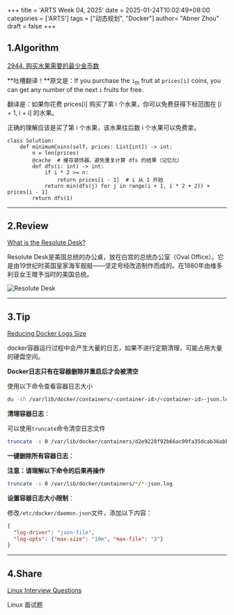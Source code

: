 +++
title = 'ARTS Week 04, 2025'
date = 2025-01-24T10:02:49+08:00
categories = ['ARTS']
tags = ["动态规划", "Docker"]
author=  "Abner Zhou"
draft = false
+++
## 1.Algorithm

[2944. 购买水果需要的最少金币数](https://leetcode.cn/problems/minimum-number-of-coins-for-fruits/)

**吐槽翻译！**原文是：If you purchase the `i`<sub>th</sub> fruit at `prices[i]` coins, you can get any number of the next `i` fruits for free.

翻译是：如果你花费 prices[i] 购买了第 i 个水果，你可以免费获得下标范围在 [i + 1, i + i] 的水果。

正确的理解应该是买了第 i 个水果，该水果往后数 i 个水果可以免费拿。

```Python3
class Solution:
    def minimumCoins(self, prices: List[int]) -> int:
        n = len(prices)
        @cache  # 缓存装饰器，避免重复计算 dfs 的结果（记忆化）
        def dfs(i: int) -> int:
            if i * 2 >= n:
                return prices[i - 1]  # i 从 1 开始
            return min(dfs(j) for j in range(i + 1, i * 2 + 2)) + prices[i - 1]
        return dfs(1)
```

---

## 2.Review

[What is the Resolute Desk?](https://www.whitehousehistory.org/questions/what-is-the-resolute-desk-and-where-did-it-come-from)

Resolute Desk是美国总统的办公桌，放在白宫的总统办公室（Oval Office）。它是由19世纪时英国皇家海军舰艇——坚定号经改造制作而成的。在1880年由维多利亚女王赠予当时的美国总统。

![Resolute Desk](https://aiit-backup.oss-cn-shanghai.aliyuncs.com/images/2025/01/fcf2097a662d8777b432d1554306d5ee-202501261715396.png)

---

## 3.Tip

[Reducing Docker Logs Size](https://linuxiac.com/reducing-docker-logs-file-size/)

docker容器运行过程中会产生大量的日志，如果不进行定期清理，可能占用大量的硬盘空间。

**Docker日志只有在容器删除并重启后才会被清空**

使用以下命令查看容器日志大小

```bash
du -sh /var/lib/docker/containers/<container-id>/<container-id>-json.log
```

**清理容器日志**：

可以使用`truncate`命令清空日志文件

```bash
truncate -s 0 /var/lib/docker/containers/d2e9228f92b66ac09fa35dcab36abba2eb4a7f46baa1d03b65d71ed8d42de977/d2e9228f92b66ac09fa35dcab36abba2eb4a7f46baa1d03b65d71ed8d42de977-json.log
```

**一键删除所有容器日志**：

**注意：请理解以下命令的后果再操作**

```bash
truncate -s 0 /var/lib/docker/containers/*/*-json.log
```

**设置容器日志大小限制**：

修改`/etc/docker/daemon.json`文件，添加以下内容：

```json
{
  "log-driver": "json-file",
  "log-opts": {"max-size": "10m", "max-file": "3"}
}
```

---

## 4.Share

[Linux Interview Questions](https://labex.io/interview-questions/linux)

Linux 面试题